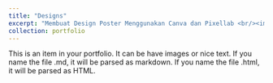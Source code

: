 ```yaml
---
title: "Designs"
excerpt: "Membuat Design Poster Menggunakan Canva dan Pixellab <br/><img src='/images/Profile.jpg'>"
collection: portfolio
---
```


This is an item in your portfolio. It can be have images or nice text. If you name the file .md, it will be parsed as markdown. If you name the file .html, it will be parsed as HTML. 